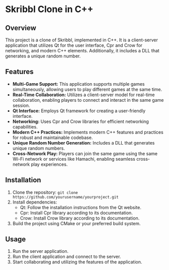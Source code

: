 # Skribbl Clone in C++

## Overview
This project is a clone of Skribbl, implemented in C++. It is a client-server application that utilizes Qt for the user interface, Cpr and Crow for networking, and modern C++ elements. Additionally, it includes a DLL that generates a unique random number.

## Features
- **Multi-Game Support:** This application supports multiple games simultaneously, allowing users to play different games at the same time.
- **Real-Time Collaboration:** Utilizes a client-server model for real-time collaboration, enabling players to connect and interact in the same game session.
- **Qt Interface:** Employs Qt framework for creating a user-friendly interface.
- **Networking:** Uses Cpr and Crow libraries for efficient networking capabilities.
- **Modern C++ Practices:** Implements modern C++ features and practices for robust and maintainable codebase.
- **Unique Random Number Generation:** Includes a DLL that generates unique random numbers.
- **Cross-Network Play:** Players can join the same game using the same Wi-Fi network or services like Hamachi, enabling seamless cross-network play experiences.
  
## Installation
1. Clone the repository: `git clone https://github.com/yourusername/yourproject.git`
2. Install dependencies:
   - Qt: Follow the installation instructions from the Qt website.
   - Cpr: Install Cpr library according to its documentation.
   - Crow: Install Crow library according to its documentation.
3. Build the project using CMake or your preferred build system.

## Usage
1. Run the server application.
2. Run the client application and connect to the server.
3. Start collaborating and utilizing the features of the application.
